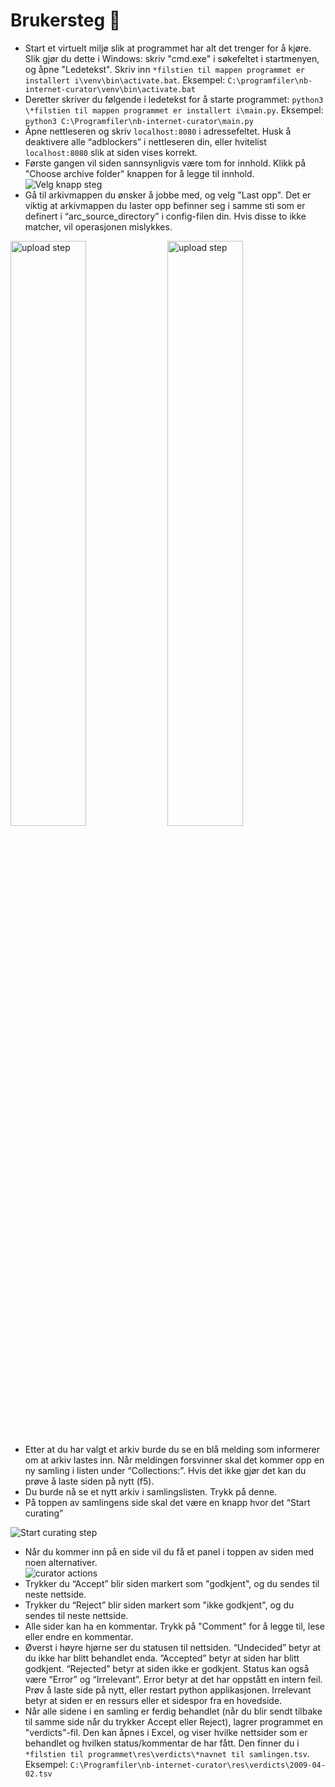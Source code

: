 # Brukersteg :open_book:
- Start et virtuelt miljø slik at programmet har alt det trenger for å kjøre. Slik gjør du dette i Windows: skriv "cmd.exe" i søkefeltet i startmenyen, og åpne  "Ledetekst". Skriv inn ``*filstien til mappen programmet er installert i\venv\bin\activate.bat``. Eksempel: ``C:\programfiler\nb-internet-curator\venv\bin\activate.bat``
- Deretter skriver du følgende i ledetekst for å starte programmet: ``python3 \*filstien til mappen programmet er installert i\main.py``. Eksempel: ``python3 C:\Programfiler\nb-internet-curator\main.py``
- Åpne nettleseren og skriv ``localhost:8080`` i adressefeltet. Husk å deaktivere alle “adblockers” i nettleseren din, eller hvitelist ``localhost:8080`` slik at siden vises korrekt. 
- Første gangen vil siden sannsynligvis være tom for innhold. Klikk på "Choose archive folder" knappen for å legge til innhold.
![Velg knapp steg](use-steps-images/choose_archive_btn.png)
- Gå til arkivmappen du ønsker å jobbe med, og velg "Last opp". Det er viktig at arkivmappen du laster opp befinner seg i samme sti som er definert i “arc_source_directory” i config-filen din. Hvis disse to ikke matcher, vil operasjonen mislykkes. 
<div>
   <img src="use-steps-images/upload_archive.png" alt="upload step" style="width: 49%">
   <img src="use-steps-images/arc_source_dir.png" alt="upload step" style="width: 49%">
</div>
 
- Etter at du har valgt et arkiv burde du se en blå melding som informerer om at arkiv lastes inn. Når meldingen forsvinner skal det kommer opp en ny samling i listen under “Collections:”. Hvis det ikke gjør det kan du prøve å laste siden på nytt (f5).
- Du burde nå se et nytt arkiv i samlingslisten. Trykk på denne. 
- På toppen av samlingens side skal det være en knapp hvor det “Start curating”
 
![Start curating step](use-steps-images/start_curating.png)
- Når du kommer inn på en side vil du få et panel i toppen av siden med noen alternativer.  
![curator actions](use-steps-images/curate_actions.png)
- Trykker du “Accept” blir siden markert som "godkjent", og du sendes til neste nettside.
- Trykker du “Reject” blir siden markert som "ikke godkjent", og du sendes til neste nettside.
- Alle sider kan ha en kommentar. Trykk på "Comment" for å legge til, lese eller endre en kommentar. 
- Øverst i høyre hjørne ser du statusen til nettsiden. “Undecided” betyr at du ikke har blitt behandlet enda. ”Accepted” betyr at siden har blitt godkjent. “Rejected” betyr at siden ikke er godkjent. Status kan også være “Error” og “Irrelevant”. Error betyr at det har oppstått en intern feil. Prøv å laste side på nytt, eller restart python applikasjonen. Irrelevant betyr at siden er en ressurs eller et sidespor fra en hovedside. 
- Når alle sidene i en samling er ferdig behandlet (når du blir sendt tilbake til samme side når du trykker Accept eller Reject), lagrer programmet en "verdicts"-fil. Den kan åpnes i Excel, og viser hvilke nettsider som er behandlet og hvilken status/kommentar de har fått. Den finner du i ``*filstien til programmet\res\verdicts\*navnet til samlingen.tsv``. Eksempel: ``C:\Programfiler\nb-internet-curator\res\verdicts\2009-04-02.tsv``
